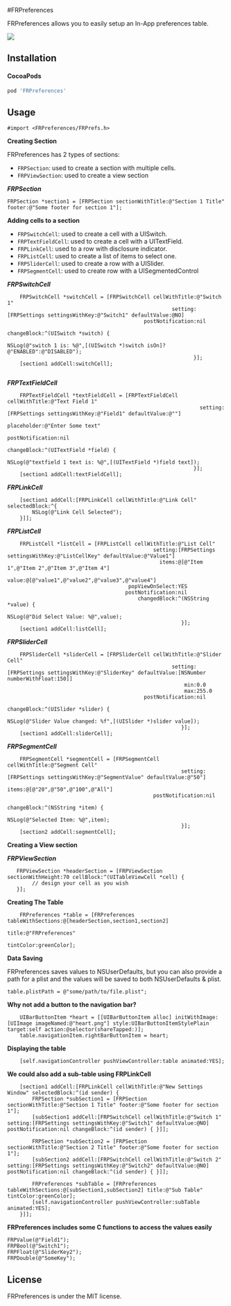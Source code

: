 #FRPreferences

FRPreferences allows you to easily setup an In-App preferences table.

![](https://dl.dropboxusercontent.com/u/63078422/screenshots.png)

## Installation

#### CocoaPods

```ruby
pod 'FRPreferences'
```

## Usage

```obj-c
#import <FRPreferences/FRPrefs.h>
```
**Creating Section**

FRPreferences has 2 types of sections:

- `FRPSection`: used to create a section with multiple cells.
- `FRPViewSection`: used to create a view section

***FRPSection***

```obj-c
FRPSection *section1 = [FRPSection sectionWithTitle:@"Section 1 Title" footer:@"Some footer for section 1"];
```



**Adding cells to a section**

- `FRPSwitchCell`: used to create a cell with a UISwitch.
- `FRPTextFieldCell`: used to create a cell with a UITextField.
- `FRPLinkCell`: used to a row with disclosure indicator.
- `FRPListCell`: used to create a list of items to select one.
- `FRPSliderCell`: used to create a row with a UISlider.
- `FRPSegmentCell`: used to create row with a UISegmentedControl


***FRPSwitchCell***

```obj-c
    FRPSwitchCell *switchCell = [FRPSwitchCell cellWithTitle:@"Switch 1"
                                                     setting:[FRPSettings settingsWithKey:@"Switch1" defaultValue:@NO]
                                            postNotification:nil
                                                 changeBlock:^(UISwitch *switch) {
                                                                NSLog(@"switch 1 is: %@",[(UISwitch *)switch isOn]?@"ENABLED":@"DISABLED");
                                                            }];
    [section1 addCell:switchCell];
    
```


***FRPTextFieldCell***

```obj-c  
    FRPTextFieldCell *textFieldCell = [FRPTextFieldCell cellWithTitle:@"Text Field 1"
                                                              setting:[FRPSettings settingsWithKey:@"Field1" defaultValue:@""]
                                                         placeholder:@"Enter Some text"
                                                    postNotification:nil
                                                         changeBlock:^(UITextField *field) {
                                                                NSLog(@"textfield 1 text is: %@",[(UITextField *)field text]);
                                                            }];
    [section1 addCell:textFieldCell];
```   

***FRPLinkCell***

```obj-c  
    [section1 addCell:[FRPLinkCell cellWithTitle:@"Link Cell" selectedBlock:^{
        NSLog(@"Link Cell Selected");
    }]];
```   

***FRPListCell***

```obj-c    
    FRPListCell *listCell = [FRPListCell cellWithTitle:@"List Cell"
                                               setting:[FRPSettings settingsWithKey:@"ListCellKey" defaultValue:@"Value1"]
                                                 items:@[@"Item 1",@"Item 2",@"Item 3",@"Item 4"]
                                                 value:@[@"value1",@"value2",@"value3",@"value4"]
                                       popViewOnSelect:YES
                                      postNotification:nil
                                          changedBlock:^(NSString *value) {
                                                            NSLog(@"Did Select Value: %@",value);
                                                        }];
    [section1 addCell:listCell];
```


***FRPSliderCell***

```obj-c    
    FRPSliderCell *sliderCell = [FRPSliderCell cellWithTitle:@"Slider Cell"
                                                     setting:[FRPSettings settingsWithKey:@"SliderKey" defaultValue:[NSNumber numberWithFloat:150]]
                                                         min:0.0
                                                         max:255.0
                                            postNotification:nil
                                                 changeBlock:^(UISlider *slider) {
                                                                NSLog(@"Slider Value changed: %f",[(UISlider *)slider value]);
                                                        }];
    [section1 addCell:sliderCell];
```


***FRPSegmentCell***

```obj-c    
    FRPSegmentCell *segmentCell = [FRPSegmentCell cellWithTitle:@"Segment Cell"
                                                        setting:[FRPSettings settingsWithKey:@"SegmentValue" defaultValue:@"50"]
                                                          items:@[@"20",@"50",@"100",@"All"]
                                               postNotification:nil
                                                    changeBlock:^(NSString *item) {
                                                                NSLog(@"Selected Item: %@",item);
                                                        }];
    [section2 addCell:segmentCell];
```


**Creating a View section**


***FRPViewSection***

```obj-c  
   FRPViewSection *headerSection = [FRPViewSection sectionWithHeight:70 cellBlock:^(UITableViewCell *cell) {
        // design your cell as you wish
   }];
```


**Creating The Table**

```obj-c  
    FRPreferences *table = [FRPreferences tableWithSections:@[headerSection,section1,section2]
                                                      title:@"FRPreferences"
                                                  tintColor:greenColor];
```
  
**Data Saving**
 
FRPreferences saves values to NSUserDefaults, but you can also provide a path for a plist and the values will be saved to both NSUserDefaults & plist.

```obj-c 
table.plistPath = @"some/path/to/file.plist";
```

**Why not add a button to the navigation bar?**

```obj-c  
    UIBarButtonItem *heart = [[UIBarButtonItem alloc] initWithImage:[UIImage imageNamed:@"heart.png"] style:UIBarButtonItemStylePlain target:self action:@selector(shareTapped:)];
    table.navigationItem.rightBarButtonItem = heart;
```

**Displaying the table**

```obj-c  
    [self.navigationController pushViewController:table animated:YES];
```


**We could also add a sub-table using FRPLinkCell**

```obj-c  
    [section1 addCell:[FRPLinkCell cellWithTitle:@"New Settings Window" selectedBlock:^(id sender) {
        FRPSection *subSection1 = [FRPSection sectionWithTitle:@"Section 1 Title" footer:@"Some footer for section 1"];
        [subSection1 addCell:[FRPSwitchCell cellWithTitle:@"Switch 1" setting:[FRPSettings settingsWithKey:@"Switch1" defaultValue:@NO] postNotification:nil changeBlock:^(id sender) { }]];
        
        FRPSection *subSection2 = [FRPSection sectionWithTitle:@"Section 2 Title" footer:@"Some footer for section 1"];
        [subSection2 addCell:[FRPSwitchCell cellWithTitle:@"Switch 2" setting:[FRPSettings settingsWithKey:@"Switch2" defaultValue:@NO] postNotification:nil changeBlock:^(id sender) { }]];
        
        FRPreferences *subTable = [FRPreferences tableWithSections:@[subSection1,subSection2] title:@"Sub Table" tintColor:greenColor];
        [self.navigationController pushViewController:subTable animated:YES];
    }]];
```


**FRPreferences includes some C functions to access the values easily**

```obj-c  
FRPValue(@"Field1");
FRPBool(@"Switch1");
FRPFloat(@"SliderKey2");
FRPDouble(@"SomeKey");
```

## License
FRPreferences is under the MIT license.
